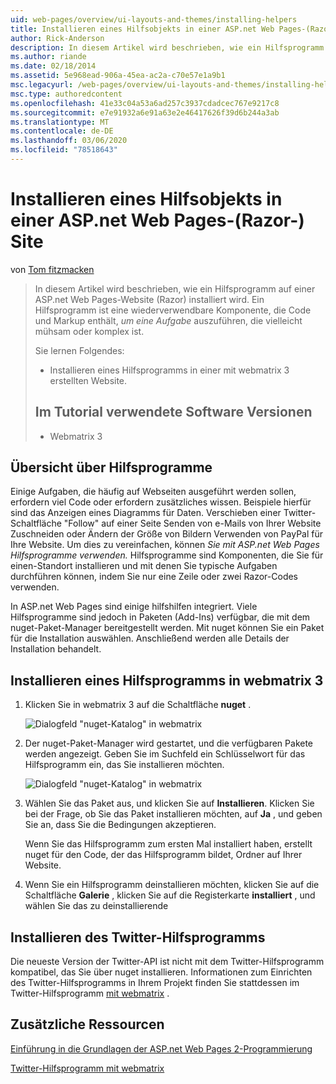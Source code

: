 ```yaml
---
uid: web-pages/overview/ui-layouts-and-themes/installing-helpers
title: Installieren eines Hilfsobjekts in einer ASP.net Web Pages-(Razor-) Site | Microsoft-Dokumentation
author: Rick-Anderson
description: In diesem Artikel wird beschrieben, wie ein Hilfsprogramm auf einer ASP.net Web Pages-Website (Razor) installiert wird. Ein Hilfsprogramm ist eine wiederverwendbare Komponente, die Code und Markup für pro...
ms.author: riande
ms.date: 02/18/2014
ms.assetid: 5e968ead-906a-45ea-ac2a-c70e57e1a9b1
msc.legacyurl: /web-pages/overview/ui-layouts-and-themes/installing-helpers
msc.type: authoredcontent
ms.openlocfilehash: 41e33c04a53a6ad257c3937cdadcec767e9217c8
ms.sourcegitcommit: e7e91932a6e91a63e2e46417626f39d6b244a3ab
ms.translationtype: MT
ms.contentlocale: de-DE
ms.lasthandoff: 03/06/2020
ms.locfileid: "78518643"
---
```

# <a name="installing-a-helper-in-an-aspnet-web-pages-razor-site"></a>Installieren eines Hilfsobjekts in einer ASP.net Web Pages-(Razor-) Site

von [Tom fitzmacken](https://github.com/tfitzmac)

> In diesem Artikel wird beschrieben, wie ein Hilfsprogramm auf einer ASP.net Web Pages-Website (Razor) installiert wird. Ein Hilfsprogramm ist eine wiederverwendbare Komponente, die Code und Markup enthält, *um eine Aufgabe* auszuführen, die vielleicht mühsam oder komplex ist.
> 
> Sie lernen Folgendes:
> 
> - Installieren eines Hilfsprogramms in einer mit webmatrix 3 erstellten Website.
>   
> 
> ## <a name="software-versions-used-in-the-tutorial"></a>Im Tutorial verwendete Software Versionen
> 
> 
> - Webmatrix 3

## <a name="overview-of-helpers"></a>Übersicht über Hilfsprogramme

Einige Aufgaben, die häufig auf Webseiten ausgeführt werden sollen, erfordern viel Code oder erfordern zusätzliches wissen. Beispiele hierfür sind das Anzeigen eines Diagramms für Daten. Verschieben einer Twitter-Schaltfläche "Follow" auf einer Seite Senden von e-Mails von Ihrer Website Zuschneiden oder Ändern der Größe von Bildern Verwenden von PayPal für Ihre Website. Um dies zu vereinfachen, können *Sie mit ASP.net Web Pages Hilfsprogramme verwenden.* Hilfsprogramme sind Komponenten, die Sie für einen-Standort installieren und mit denen Sie typische Aufgaben durchführen können, indem Sie nur eine Zeile oder zwei Razor-Codes verwenden.

In ASP.net Web Pages sind einige hilfshilfen integriert. Viele Hilfsprogramme sind jedoch in Paketen (Add-Ins) verfügbar, die mit dem nuget-Paket-Manager bereitgestellt werden. Mit nuget können Sie ein Paket für die Installation auswählen. Anschließend werden alle Details der Installation behandelt.

## <a name="installing-a-helper-in-webmatrix-3"></a>Installieren eines Hilfsprogramms in webmatrix 3

1. Klicken Sie in webmatrix 3 auf die Schaltfläche **nuget** .

    ![Dialogfeld "nuget-Katalog" in webmatrix](installing-helpers/_static/image1.png)
2. Der nuget-Paket-Manager wird gestartet, und die verfügbaren Pakete werden angezeigt. Geben Sie im Suchfeld ein Schlüsselwort für das Hilfsprogramm ein, das Sie installieren möchten.

    ![Dialogfeld "nuget-Katalog" in webmatrix](installing-helpers/_static/image2.png)
3. Wählen Sie das Paket aus, und klicken Sie auf **Installieren**. Klicken Sie bei der Frage, ob Sie das Paket installieren möchten, auf **Ja** , und geben Sie an, dass Sie die Bedingungen akzeptieren.

     Wenn Sie das Hilfsprogramm zum ersten Mal installiert haben, erstellt nuget für den Code, der das Hilfsprogramm bildet, Ordner auf Ihrer Website.
4. Wenn Sie ein Hilfsprogramm deinstallieren möchten, klicken Sie auf die Schaltfläche **Galerie** , klicken Sie auf die Registerkarte **installiert** , und wählen Sie das zu deinstallierende

## <a name="installing-the-twitter-helper"></a>Installieren des Twitter-Hilfsprogramms

Die neueste Version der Twitter-API ist nicht mit dem Twitter-Hilfsprogramm kompatibel, das Sie über nuget installieren. Informationen zum Einrichten des Twitter-Hilfsprogramms in Ihrem Projekt finden Sie stattdessen im Twitter-Hilfsprogramm [mit webmatrix](twitter-helper.md) .

<a id="Additional_Resources"></a>
## <a name="additional-resources"></a>Zusätzliche Ressourcen

[Einführung in die Grundlagen der ASP.net Web Pages 2-Programmierung](../getting-started/introducing-razor-syntax-c.md)

[Twitter-Hilfsprogramm mit webmatrix](twitter-helper.md)
